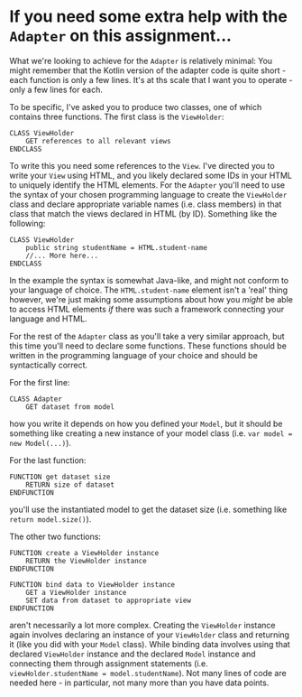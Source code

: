 # If you need some extra help with the `Adapter` on this assignment...
What we're looking to achieve for the `Adapter` is relatively minimal: You might remember that the Kotlin version of the adapter code is quite short - each function is only a few lines. It's at ths scale that I want you to operate - only a few lines for each.

To be specific, I've asked you to produce two classes, one of which contains three functions. The first class is the `ViewHolder`:

```
CLASS ViewHolder
    GET references to all relevant views
ENDCLASS
```

To write this you need some references to the `View`. I've directed you to write your `View` using HTML, and you likely declared some IDs in your HTML to uniquely identify the HTML elements. For the `Adapter` you'll need to use the syntax of your chosen programming language to create the `ViewHolder` class and declare appropriate variable names (i.e. class members) in that class that match the views declared in HTML (by ID). Something like the following:

```
CLASS ViewHolder
    public string studentName = HTML.student-name
    //... More here...
ENDCLASS
```

In the example the syntax is somewhat Java-like, and might not conform to your language of choice. The `HTML.student-name` element isn't a 'real' thing however, we're just making some assumptions about how you *might* be able to access HTML elements *if* there was such a framework connecting your language and HTML. 

For the rest of the `Adapter` class as you'll take a very similar approach, but this time you'll need to declare some functions. These functions should be written in the programming language of your choice and should be syntactically correct.

For the first line:

```
CLASS Adapter
    GET dataset from model
```

how you write it depends on how you defined your `Model`, but it should be something like creating a new instance of your model class (i.e. `var model = new Model(...)`).

For the last function: 

```
FUNCTION get dataset size
    RETURN size of dataset
ENDFUNCTION
```

you'll use the instantiated model to get the dataset size (i.e. something like `return model.size()`).

The other two functions: 

```
FUNCTION create a ViewHolder instance
    RETURN the ViewHolder instance
ENDFUNCTION

FUNCTION bind data to ViewHolder instance
    GET a ViewHolder instance
    SET data from dataset to appropriate view
ENDFUNCTION
```

 aren't necessarily a lot more complex. Creating the `ViewHolder` instance again involves declaring an instance of your `ViewHolder` class and returning it (like you did with your `Model` class). While binding data involves using that declared `ViewHolder` instance and the declared `Model` instance and connecting them through assignment statements (i.e. `viewHolder.studentName = model.studentName`). Not many lines of code are needed here - in particular, not many more than you have data points.